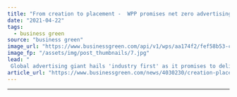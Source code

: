 ```yaml
---
title: "From creation to placement -  WPP promises net zero advertising value chain"
date: "2021-04-22"
tags: 
  - business green
source: "business green"
image_url: "https://www.businessgreen.com/api/v1/wps/aa174f2/fef58b53-c302-4c9a-b455-93f30b35437d/3/wpp-brand-logo-2020-3-185x114.jpg"
image_fp: "/assets/img/post_thumbnails/7.jpg"
lead: "
 Global advertising giant hails 'industry first' as it promises to deliver net zero emissions for its full value chain, including ad placements ..."
article_url: "https://www.businessgreen.com/news/4030230/creation-placement-wpp-promises-net-zero-advertising-value-chain"
---
```


---
